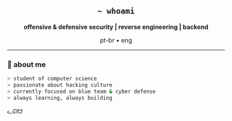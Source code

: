 <h2 align="center"><code>~ whoami</code></h2>
<p align="center"><strong>offensive & defensive security | reverse engineering | backend</strong></p>
<p align="center">pt-br • eng</p>

---

### 🧠 about me
```bash
> student of computer science
> passionate about hacking culture
> currently focused on blue team & cyber defense
> always learning, always building
````

ᓚᘏᗢ

